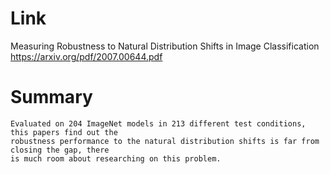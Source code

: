 Link
===============
<p>

Measuring Robustness to Natural Distribution Shifts in Image Classification
https://arxiv.org/pdf/2007.00644.pdf

</p>

Summary
===============
    Evaluated on 204 ImageNet models in 213 different test conditions, this papers find out the
    robustness performance to the natural distribution shifts is far from closing the gap, there
    is much room about researching on this problem.


